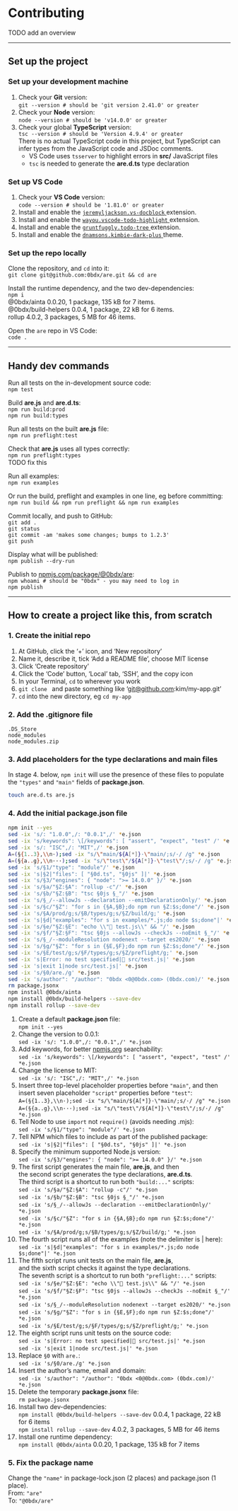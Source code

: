 # Contributing

TODO add an overview

---

## Set up the project

### __Set up your development machine__

1.  Check your __Git__ version:  
    `git --version # should be 'git version 2.41.0' or greater`
2.  Check your __Node__ version:  
    `node --version # should be 'v14.0.0' or greater`
3.  Check your global __TypeScript__ version:  
    `tsc --version # should be 'Version 4.9.4' or greater`  
    There is no actual TypeScript code in this project, but TypeScript can infer
    types from the JavaScript code and JSDoc comments.
    - VS Code uses `tsserver` to highlight errors in __src/__ JavaScript files
    - `tsc` is needed to generate the __are.d.ts__ type declaration

### __Set up VS Code__

1.  Check your __VS Code__ version:  
    `code --version # should be '1.81.0' or greater`
2.  Install and enable the [`jeremyljackson.vs-docblock`
    ](https://marketplace.visualstudio.com/items?itemName=jeremyljackson.vs-docblock)
    extension.
3.  Install and enable the [`wayou.vscode-todo-highlight`
    ](https://marketplace.visualstudio.com/items?itemName=wayou.vscode-todo-highlight)
    extension.
4.  Install and enable the [`gruntfuggly.todo-tree`
    ](https://marketplace.visualstudio.com/items?itemName=gruntfuggly.todo-tree)
    extension.
5.  Install and enable the [`dnamsons.kimbie-dark-plus`
    ](https://marketplace.visualstudio.com/items?itemName=dnamsons.kimbie-dark-plus)
    theme.

### __Set up the repo locally__

Clone the repository, and `cd` into it:  
`git clone git@github.com:0bdx/are.git && cd are`

Install the runtime dependency, and the two dev-dependencies:  
`npm i`  
@0bdx/ainta 0.0.20, 1 package, 135 kB for 7 items.  
@0bdx/build-helpers 0.0.4, 1 package, 22 kB for 6 items.  
rollup 4.0.2, 3 packages, 5 MB for 46 items.  

Open the `are` repo in VS Code:  
`code .`

---

## Handy dev commands

Run all tests on the in-development source code:  
`npm test`

Build __are.js__ and __are.d.ts__:  
`npm run build:prod`  
`npm run build:types`

Run all tests on the built __are.js__ file:  
`npm run preflight:test`

Check that __are.js__ uses all types correctly:  
`npm run preflight:types`  
TODO fix this

Run all examples:  
`npm run examples`

Or run the build, preflight and examples in one line, eg before committing:  
`npm run build && npm run preflight && npm run examples`

Commit locally, and push to GitHub:  
`git add .`  
`git status`  
`git commit -am 'makes some changes; bumps to 1.2.3'`  
`git push`

Display what will be published:  
`npm publish --dry-run`

Publish to [npmjs.com/package/@0bdx/are](
https://www.npmjs.com/package/@0bdx/are):  
`npm whoami # should be "0bdx" - you may need to log in`  
`npm publish`

---

## How to create a project like this, from scratch

### __1. Create the initial repo__

1. At GitHub, click the ‘+’ icon, and ‘New repository’
2. Name it, describe it, tick ‘Add a README file’, choose MIT license
3. Click ‘Create repository’
4. Click the ‘Code’ button, ‘Local’ tab, ‘SSH’, and the copy icon
5. In your Terminal, `cd` to wherever you work
6. `git clone ` and paste something like ‘git@github.com:kim/my-app.git’
7. `cd` into the new directory, eg `cd my-app`

### __2. Add the .gitignore file__

```
.DS_Store
node_modules
node_modules.zip
```

### __3. Add placeholders for the type declarations and main files__

In stage 4. below, `npm init` will use the presence of these files to populate
the `"types"` and `"main"` fields of __package.json__.

```sh
touch are.d.ts are.js
```

### __4. Add the initial package.json file__

```sh
npm init --yes
sed -ix 's/: "1.0.0",/: "0.0.1",/' *e.json
sed -ix 's/keywords": \[/keywords": [ "assert", "expect", "test" /' *e.json
sed -ix 's/: "ISC",/: "MIT",/' *e.json
A=(§{1..3},\\n·);sed -ix "s/\"main/${A[*]}·\"main/;s/·/ /g" *e.json
A=(§{a..g},\\n···);sed -ix "s/\"test\"/${A[*]}·\"test\"/;s/·/ /g" *e.json
sed -ix 's/§1/"type": "module"/' *e.json
sed -ix 's|§2|"files": [ "§0d.ts", "§0js" ]|' *e.json
sed -ix 's/§3/"engines": { "node": ">= 14.0.0" }/' *e.json
sed -ix 's/§a/"§Z:§A": "rollup -c"/' *e.json
sed -ix 's/§b/"§Z:§B": "tsc §0js §_"/' *e.json
sed -ix 's/§_/--allowJs --declaration --emitDeclarationOnly/' *e.json
sed -ix 's/§c/"§Z": "for s in {§A,§B};do npm run §Z:$s;done"/' *e.json
sed -ix 's/§A/prod/g;s/§B/types/g;s/§Z/build/g;' *e.json
sed -ix 's|§d|"examples": "for s in examples/*.js;do node $s;done"|' *e.json
sed -ix 's/§e/"§Z:§E": "echo \\"🧬 test.js\\" && "/' *e.json
sed -ix 's/§f/"§Z:§F": "tsc §0js --allowJs --checkJs --noEmit §_"/' *e.json
sed -ix 's/§_/--moduleResolution nodenext --target es2020/' *e.json
sed -ix 's/§g/"§Z": "for s in {§E,§F};do npm run §Z:$s;done"/' *e.json
sed -ix 's/§E/test/g;s/§F/types/g;s/§Z/preflight/g;' *e.json
sed -ix 's|Error: no test specified|🧪 src/test.js|' *e.json
sed -ix 's|exit 1|node src/test.js|' *e.json
sed -ix 's/§0/are./g' *e.json
sed -ix 's/author": "/author": "0bdx <0@0bdx.com> (0bdx.com)/' *e.json
rm package.jsonx
npm install @0bdx/ainta
npm install @0bdx/build-helpers --save-dev
npm install rollup --save-dev
```

1. Create a default __package.json__ file:  
   `npm init --yes`
2. Change the version to 0.0.1:  
   `sed -ix 's/: "1.0.0",/: "0.0.1",/' *e.json`
3. Add keywords, for better [npmjs.org](http://npmjs.org) searchability:  
   `sed -ix 's/keywords": \[/keywords": [ "assert", "expect", "test" /' *e.json`
4. Change the license to MIT:  
   `sed -ix 's/: "ISC",/: "MIT",/' *e.json`
5. Insert three top-level placeholder properties before `"main"`, and then  
   insert seven placeholder `"script"` properties before `"test"`:  
   `A=(§{1..3},\\n·);sed -ix "s/\"main/${A[*]}·\"main/;s/·/ /g" *e.json`  
   `A=(§{a..g},\\n···);sed -ix "s/\"test\"/${A[*]}·\"test\"/;s/·/ /g" *e.json`
6. Tell Node to use `import` not `require()` (avoids needing .mjs):  
   `sed -ix 's/§1/"type": "module"/' *e.json`
7. Tell NPM which files to include as part of the published package:  
   `sed -ix 's|§2|"files": [ "§0d.ts", "§0js" ]|' *e.json`
8. Specify the minimum supported Node.js version:  
   `sed -ix 's/§3/"engines": { "node": ">= 14.0.0" }/' *e.json`
9. The first script generates the main file, __are.js__, and then  
   the second script generates the type declarations, __are.d.ts__.  
   The third script is a shortcut to run both `"build:..."` scripts:  
   `sed -ix 's/§a/"§Z:§A": "rollup -c"/' *e.json`  
   `sed -ix 's/§b/"§Z:§B": "tsc §0js §_"/' *e.json`  
   `sed -ix 's/§_/--allowJs --declaration --emitDeclarationOnly/' *e.json`  
   `sed -ix 's/§c/"§Z": "for s in {§A,§B};do npm run §Z:$s;done"/' *e.json`  
   `sed -ix 's/§A/prod/g;s/§B/types/g;s/§Z/build/g;' *e.json`
10. The fourth script runs all of the examples (note the delimiter is | here):  
    `sed -ix 's|§d|"examples": "for s in examples/*.js;do node $s;done"|' *e.json`
11. The fifth script runs unit tests on the main file, __are.js__,  
    and the sixth script checks it against the type declarations.  
    The seventh script is a shortcut to run both `"preflight:..."` scripts:  
    `sed -ix 's/§e/"§Z:§E": "echo \\"🧬 test.js\\" && "/' *e.json`  
    `sed -ix 's/§f/"§Z:§F": "tsc §0js --allowJs --checkJs --noEmit §_"/' *e.json`  
    `sed -ix 's/§_/--moduleResolution nodenext --target es2020/' *e.json`  
    `sed -ix 's/§g/"§Z": "for s in {§E,§F};do npm run §Z:$s;done"/' *e.json`  
    `sed -ix 's/§E/test/g;s/§F/types/g;s/§Z/preflight/g;' *e.json`
12. The eighth script runs unit tests on the source code:  
    `sed -ix 's|Error: no test specified|🧪 src/test.js|' *e.json`  
    `sed -ix 's|exit 1|node src/test.js|' *e.json`
13. Replace `§0` with `are.`:  
    `sed -ix 's/§0/are./g' *e.json`
14. Insert the author’s name, email and domain:  
    `sed -ix 's/author": "/author": "0bdx <0@0bdx.com> (0bdx.com)/' *e.json`
15. Delete the temporary __package.jsonx__ file:  
    `rm package.jsonx`
16. Install two dev-dependencies:  
    `npm install @0bdx/build-helpers --save-dev` 0.0.4, 1 package, 22 kB for 6 items  
    `npm install rollup --save-dev` 4.0.2, 3 packages, 5 MB for 46 items  
17. Install one runtime dependency:  
    `npm install @0bdx/ainta` 0.0.20, 1 package, 135 kB for 7 items  

### __5. Fix the package name__

Change the `"name"` in package-lock.json (2 places) and package.json (1 place).  
From: `"are"`  
To: `"@0bdx/are"`
